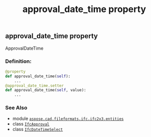 ﻿---
title: approval_date_time property
second_title: Aspose.CAD for Python via .NET API References
description: 
type: docs
weight: 30
url: /aspose.cad.fileformats.ifc.ifc2x3.entities/ifcapproval/approval_date_time/
is_root: false
---

## approval_date_time property


ApprovalDateTime
### Definition:
```python
@property
def approval_date_time(self):
    ...
@approval_date_time.setter
def approval_date_time(self, value):
    ...
```

### See Also
* module [`aspose.cad.fileformats.ifc.ifc2x3.entities`](../../)
* class [`IfcApproval`](/cad/python-net/aspose.cad.fileformats.ifc.ifc2x3.entities/ifcapproval)
* class [`IfcDateTimeSelect`](/cad/python-net/aspose.cad.fileformats.ifc.ifc2x3.types/ifcdatetimeselect)
